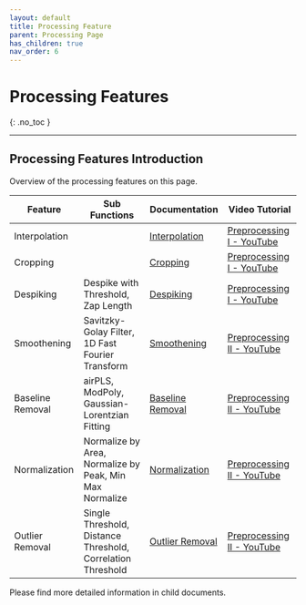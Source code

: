```yaml
---
layout: default
title: Processing Feature
parent: Processing Page
has_children: true
nav_order: 6
---
```


# Processing Features
{: .no_toc }

<!-- ## Table of contents
{: .no_toc .text-delta }

1. TOC
{:toc} -->

---

## Processing Features Introduction

Overview of the processing features on this page.

| Feature             | Sub Functions                                      | Documentation | Video Tutorial |
|---------------------|---------------------------------------------------|-----------|--------------------|
| Interpolation       |               | [Interpolation](Processing_Feature/Interpolation/)          | [Preprocessing I - YouTube](https://www.youtube.com/watch?v=nzTC-a4Plds&t=27s) |
| Cropping            |                       | [Cropping](Processing_Feature/Cropping/)          | [Preprocessing I - YouTube](https://www.youtube.com/watch?v=nzTC-a4Plds&t=43s) |
| Despiking           | Despike with Threshold, Zap Length                      | [Despiking](Processing_Feature/Despike/)          | [Preprocessing I - YouTube](https://www.youtube.com/watch?v=nzTC-a4Plds&t=1m04s) |
| Smoothening         | Savitzky-Golay Filter, 1D Fast Fourier Transform    | [Smoothening](Processing_Feature/Smoothening/)          | [Preprocessing II - YouTube](https://www.youtube.com/watch?v=vCUceUMesAc&t=27s) |
| Baseline Removal    | airPLS, ModPoly, Gaussian-Lorentzian Fitting        | [Baseline Removal](Processing_Feature/Baseline_Removal/)          | [Preprocessing II - YouTube](https://www.youtube.com/watch?v=vCUceUMesAc&t=1m35s) |
| Normalization       | Normalize by Area, Normalize by Peak, Min Max Normalize | [Normalization](Processing_Feature/Normalization/)     | [Preprocessing II - YouTube](https://www.youtube.com/watch?v=vCUceUMesAc&t=3m47s) |
| Outlier Removal     | Single Threshold, Distance Threshold, Correlation Threshold | [Outlier Removal](Processing_Feature/Outlier_Removal/)   | [Preprocessing II - YouTube](https://www.youtube.com/watch?v=vCUceUMesAc&t=4m24s) |

Please find more detailed information in child documents.